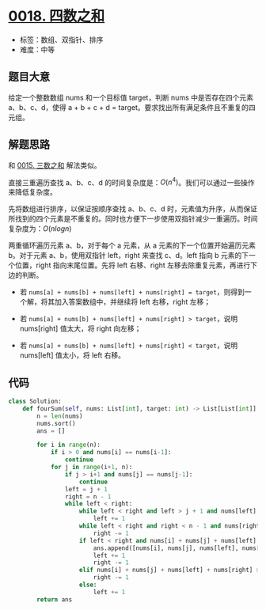 # [0018. 四数之和](https://leetcode.cn/problems/4sum/)

- 标签：数组、双指针、排序
- 难度：中等

## 题目大意

给定一个整数数组 nums 和一个目标值 target，判断 nums 中是否存在四个元素 a、b、c、d，使得 a + b + c + d = target。要求找出所有满足条件且不重复的四元组。

## 解题思路

和 [0015. 三数之和](https://leetcode.cn/problems/3sum/) 解法类似。

直接三重遍历查找 a、b、c、d 的时间复杂度是：$O(n^4)$。我们可以通过一些操作来降低复杂度。

先将数组进行排序，以保证按顺序查找 a、b、c、d 时，元素值为升序，从而保证所找到的四个元素是不重复的。同时也方便下一步使用双指针减少一重遍历。时间复杂度为：$O(nlogn)$

两重循环遍历元素 a、b，对于每个 a 元素，从 a 元素的下一个位置开始遍历元素 b。对于元素 a、b，使用双指针 left，right 来查找 c、d。left 指向 b 元素的下一个位置，right 指向末尾位置。先将 left 右移、right 左移去除重复元素，再进行下边的判断。

- 若 `nums[a] + nums[b] + nums[left] + nums[right] = target`，则得到一个解，将其加入答案数组中，并继续将 left 右移，right 左移；

- 若 `nums[a] + nums[b] + nums[left] + nums[right] > target`，说明 nums[right] 值太大，将 right 向左移；
- 若 `nums[a] + nums[b] + nums[left] + nums[right] < target`，说明 nums[left] 值太小，将 left 右移。

## 代码

```Python
class Solution:
    def fourSum(self, nums: List[int], target: int) -> List[List[int]]:
        n = len(nums)
        nums.sort()
        ans = []

        for i in range(n):
            if i > 0 and nums[i] == nums[i-1]:
                continue
            for j in range(i+1, n):
                if j > i+1 and nums[j] == nums[j-1]:
                    continue
                left = j + 1
                right = n - 1
                while left < right:
                    while left < right and left > j + 1 and nums[left] == nums[left - 1]:
                        left += 1
                    while left < right and right < n - 1 and nums[right + 1] == nums[right]:
                        right -= 1
                    if left < right and nums[i] + nums[j] + nums[left] + nums[right] == target:
                        ans.append([nums[i], nums[j], nums[left], nums[right]])
                        left += 1
                        right -= 1
                    elif nums[i] + nums[j] + nums[left] + nums[right] > target:
                        right -= 1
                    else:
                        left += 1
        return ans
```

